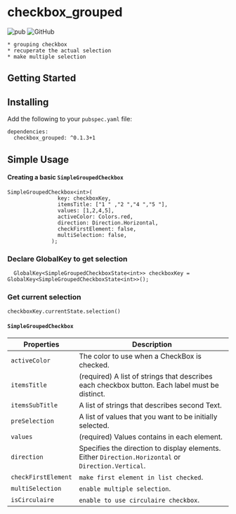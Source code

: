 # checkbox_grouped
![pub](https://img.shields.io/badge/pub-v0.1.3%2B1-orange) ![GitHub](https://img.shields.io/github/license/liodali/checkbox_grouped)

    * grouping checkbox
    * recuperate the actual selection
    * make multiple selection

## Getting Started

## Installing

Add the following to your `pubspec.yaml` file:

    dependencies:
      checkbox_grouped: ^0.1.3+1

## Simple Usage
#### Creating a basic `SimpleGroupedCheckbox`

    SimpleGroupedCheckbox<int>(
                    key: checkboxKey,
                    itemsTitle: ["1 " ,"2 ","4 ","5 "],
                    values: [1,2,4,5],
                    activeColor: Colors.red,
                    direction: Direction.Horizontal,
                    checkFirstElement: false,
                    multiSelection: false,
                  );
### Declare GlobalKey to get selection

`  GlobalKey<SimpleGroupedCheckboxState<int>> checkboxKey = GlobalKey<SimpleGroupedCheckboxState<int>>();`

### Get current selection

` checkboxKey.currentState.selection() `

####  `SimpleGroupedCheckbox`
|   Properties          |  Description |
|-----------------------|--------------|
|`activeColor`          |The color to use when a CheckBox is checked.  |
|`itemsTitle`           |(required) A list of strings that describes each checkbox button. Each label must be distinct.   |
|`itemsSubTitle`        | A list of strings that describes second Text.   |
|`preSelection`         | A list of values that you want to be initially selected.   |
|`values`               |(required) Values contains in each element.   |
|`direction`            |Specifies the direction to display elements. Either `Direction.Horizontal` or `Direction.Vertical`.  |
|`checkFirstElement`    |`make first element in list checked`.  |
|`multiSelection`       |`enable multiple selection`.  |
|`isCirculaire`         |`enable to use circulaire checkbox`.  |
